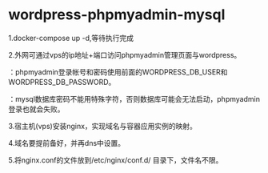 # wordpress-phpmyadmin-mysql
1.docker-compose up -d,等待执行完成

2.外网可通过vps的ip地址+端口访问phpmyadmin管理页面与wordpress。

：phpmyadmin登录帐号和密码使用前面的WORDPRESS_DB_USER和WORDPRESS_DB_PASSWORD。

：mysql数据库密码不能用特殊字符，否则数据库可能会无法启动，phpmyadmin登录也就会失败。

3.宿主机(vps)安装nginx，实现域名与容器应用实例的映射。

4.域名要提前备好，并再dns中设置。

5.将nginx.conf的文件放到/etc/nginx/conf.d/ 目录下，文件名不限。

